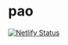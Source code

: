 # pao
[![Netlify Status](https://api.netlify.com/api/v1/badges/5ebc3924-cd1c-4e06-9c0a-cda2d7fae3dd/deploy-status)](https://app.netlify.com/sites/angry-aryabhata-f9a720/deploys)
